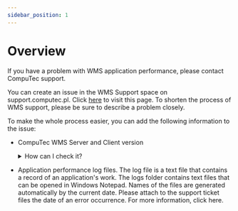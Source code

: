 ```yaml
---
sidebar_position: 1
---
```


# Overview

If you have a problem with WMS application performance, please contact CompuTec support.

You can create an issue in the WMS Support space on support.computec.pl. Click [here](https://support.computec.pl/projects/SWMS/welcome-guide) to visit this page. To shorten the process of WMS support, please be sure to describe a problem closely.

To make the whole process easier, you can add the following information to the issue:

- CompuTec WMS Server and Client version

    <details>
    <summary>How can I check it?</summary>
    <div>
    Run CompuTec WMS Client and choose the options pointed out in the screenshots below:
    ![Media](./media/main-form.webp)
    ![Media](./media/info.webp)
    ![Media](./media/version.webp)
    </div>
    </details>

- Application performance log files. The log file is a text file that contains a record of an application's work. The logs folder contains text files that can be opened in Windows Notepad. Names of the files are generated automatically by the current date. Please attach to the support ticket files the date of an error occurrence. For more information, click here.
